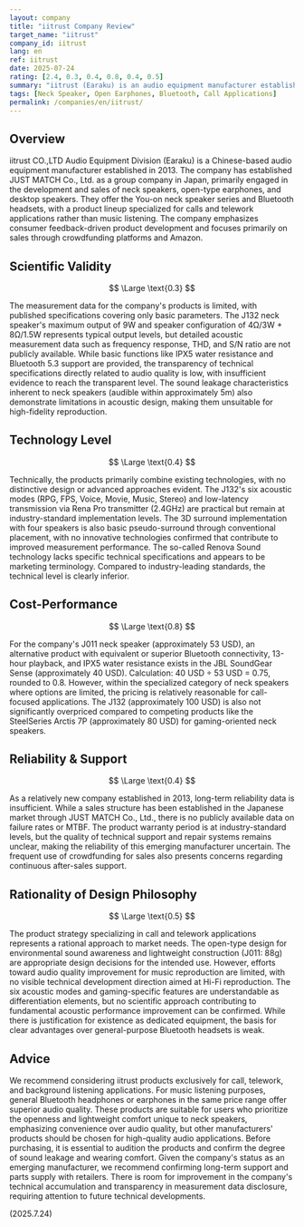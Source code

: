 ```yaml
---
layout: company
title: "iitrust Company Review"
target_name: "iitrust"
company_id: iitrust
lang: en
ref: iitrust
date: 2025-07-24
rating: [2.4, 0.3, 0.4, 0.8, 0.4, 0.5]
summary: "iitrust (Earaku) is an audio equipment manufacturer established in 2013, specializing in neck speakers and open-type earphones. Their You-on series and other products focus on call and telework applications, but their audio quality remains at basic measurement performance levels with technical capabilities below industry average."
tags: [Neck Speaker, Open Earphones, Bluetooth, Call Applications]
permalink: /companies/en/iitrust/
---
```


## Overview

iitrust CO.,LTD Audio Equipment Division (Earaku) is a Chinese-based audio equipment manufacturer established in 2013. The company has established JUST MATCH Co., Ltd. as a group company in Japan, primarily engaged in the development and sales of neck speakers, open-type earphones, and desktop speakers. They offer the You-on neck speaker series and Bluetooth headsets, with a product lineup specialized for calls and telework applications rather than music listening. The company emphasizes consumer feedback-driven product development and focuses primarily on sales through crowdfunding platforms and Amazon.

## Scientific Validity

$$ \Large \text{0.3} $$

The measurement data for the company's products is limited, with published specifications covering only basic parameters. The J132 neck speaker's maximum output of 9W and speaker configuration of 4Ω/3W + 8Ω/1.5W represents typical output levels, but detailed acoustic measurement data such as frequency response, THD, and S/N ratio are not publicly available. While basic functions like IPX5 water resistance and Bluetooth 5.3 support are provided, the transparency of technical specifications directly related to audio quality is low, with insufficient evidence to reach the transparent level. The sound leakage characteristics inherent to neck speakers (audible within approximately 5m) also demonstrate limitations in acoustic design, making them unsuitable for high-fidelity reproduction.

## Technology Level

$$ \Large \text{0.4} $$

Technically, the products primarily combine existing technologies, with no distinctive design or advanced approaches evident. The J132's six acoustic modes (RPG, FPS, Voice, Movie, Music, Stereo) and low-latency transmission via Rena Pro transmitter (2.4GHz) are practical but remain at industry-standard implementation levels. The 3D surround implementation with four speakers is also basic pseudo-surround through conventional placement, with no innovative technologies confirmed that contribute to improved measurement performance. The so-called Renova Sound technology lacks specific technical specifications and appears to be marketing terminology. Compared to industry-leading standards, the technical level is clearly inferior.

## Cost-Performance

$$ \Large \text{0.8} $$

For the company's J011 neck speaker (approximately 53 USD), an alternative product with equivalent or superior Bluetooth connectivity, 13-hour playback, and IPX5 water resistance exists in the JBL SoundGear Sense (approximately 40 USD). Calculation: 40 USD ÷ 53 USD = 0.75, rounded to 0.8. However, within the specialized category of neck speakers where options are limited, the pricing is relatively reasonable for call-focused applications. The J132 (approximately 100 USD) is also not significantly overpriced compared to competing products like the SteelSeries Arctis 7P (approximately 80 USD) for gaming-oriented neck speakers.

## Reliability & Support

$$ \Large \text{0.4} $$

As a relatively new company established in 2013, long-term reliability data is insufficient. While a sales structure has been established in the Japanese market through JUST MATCH Co., Ltd., there is no publicly available data on failure rates or MTBF. The product warranty period is at industry-standard levels, but the quality of technical support and repair systems remains unclear, making the reliability of this emerging manufacturer uncertain. The frequent use of crowdfunding for sales also presents concerns regarding continuous after-sales support.

## Rationality of Design Philosophy

$$ \Large \text{0.5} $$

The product strategy specializing in call and telework applications represents a rational approach to market needs. The open-type design for environmental sound awareness and lightweight construction (J011: 88g) are appropriate design decisions for the intended use. However, efforts toward audio quality improvement for music reproduction are limited, with no visible technical development direction aimed at Hi-Fi reproduction. The six acoustic modes and gaming-specific features are understandable as differentiation elements, but no scientific approach contributing to fundamental acoustic performance improvement can be confirmed. While there is justification for existence as dedicated equipment, the basis for clear advantages over general-purpose Bluetooth headsets is weak.

## Advice

We recommend considering iitrust products exclusively for call, telework, and background listening applications. For music listening purposes, general Bluetooth headphones or earphones in the same price range offer superior audio quality. These products are suitable for users who prioritize the openness and lightweight comfort unique to neck speakers, emphasizing convenience over audio quality, but other manufacturers' products should be chosen for high-quality audio applications. Before purchasing, it is essential to audition the products and confirm the degree of sound leakage and wearing comfort. Given the company's status as an emerging manufacturer, we recommend confirming long-term support and parts supply with retailers. There is room for improvement in the company's technical accumulation and transparency in measurement data disclosure, requiring attention to future technical developments.

(2025.7.24)